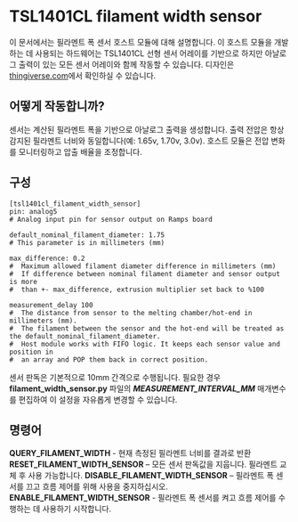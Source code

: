 # TSL1401CL filament width sensor

이 문서에서는 필라멘트 폭 센서 호스트 모듈에 대해 설명합니다. 이 호스트 모듈을 
개발하는 데 사용되는 하드웨어는 TSL1401CL 선형 센서 어레이를 기반으로 
하지만 아날로그 출력이 있는 모든 센서 어레이와 함께 작동할 수 있습니다. 
디자인은 [thingiverse.com](https://www.thingiverse.com/search?q=filament%20width%20sensor)에서 확인하실 수 있습니다.

## 어떻게 작동합니까?
센서는 계산된 필라멘트 폭을 기반으로 아날로그 출력을 생성합니다. 출력 전압은 
항상 감지된 필라멘트 너비와 동일합니다(예: 1.65v, 1.70v, 3.0v). 호스트 모듈은 
전압 변화를 모니터링하고 압출 배율을 조정합니다.

## 구성
    [tsl1401cl_filament_width_sensor]
    pin: analog5
    # Analog input pin for sensor output on Ramps board
    
    default_nominal_filament_diameter: 1.75
    # This parameter is in millimeters (mm)
    
    max_difference: 0.2
    #  Maximum allowed filament diameter difference in millimeters (mm)
    #  If difference between nominal filament diameter and sensor output is more
    #  than +- max_difference, extrusion multiplier set back to %100
    
    measurement_delay 100
    #  The distance from sensor to the melting chamber/hot-end in millimeters (mm).
    #  The filament between the sensor and the hot-end will be treated as the default_nominal_filament_diameter.
    #  Host module works with FIFO logic. It keeps each sensor value and position in
    #  an array and POP them back in correct position.

센서 판독은 기본적으로 10mm 간격으로 수행됩니다. 필요한 경우 
**filament_width_sensor.py** 파일의 ***MEASUREMENT_INTERVAL_MM*** 매개변수를 편집하여 
이 설정을 자유롭게 변경할 수 있습니다.

## 명령어
**QUERY_FILAMENT_WIDTH** - 현재 측정된 필라멘트 너비를 결과로 반환
**RESET_FILAMENT_WIDTH_SENSOR** – 모든 센서 판독값을 지웁니다. 필라멘트 교체 후 사용 가능합니다.
**DISABLE_FILAMENT_WIDTH_SENSOR** – 필라멘트 폭 센서를 끄고 흐름 제어를 위해 사용을 중지하십시오.
**ENABLE_FILAMENT_WIDTH_SENSOR** - 필라멘트 폭 센서를 켜고 흐름 제어를 수행하는 데 사용하기 시작합니다.
